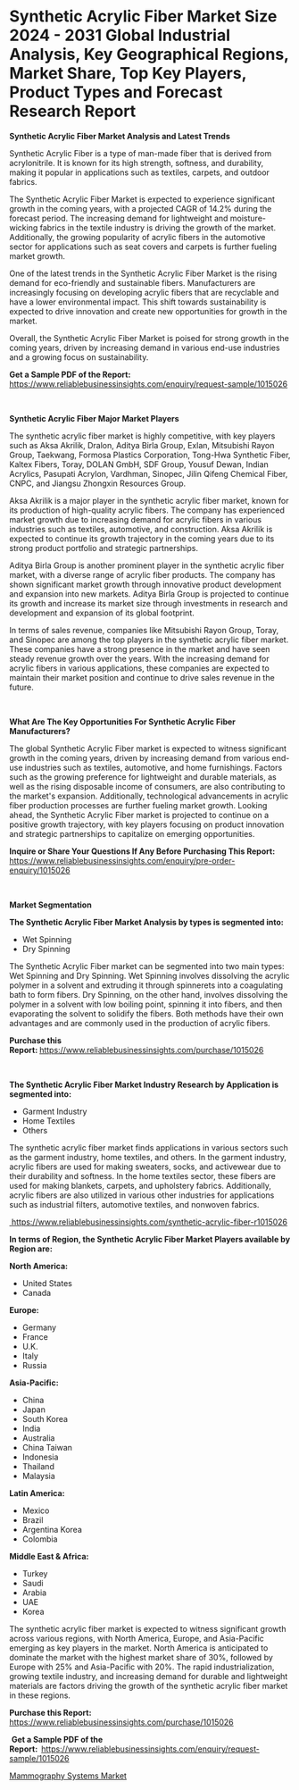 <p><h1>Synthetic Acrylic Fiber Market Size 2024 - 2031 Global Industrial Analysis, Key Geographical Regions, Market Share, Top Key Players, Product Types and Forecast Research Report</h1></p><p><strong>Synthetic Acrylic Fiber Market Analysis and Latest Trends</strong></p>
<p><p>Synthetic Acrylic Fiber is a type of man-made fiber that is derived from acrylonitrile. It is known for its high strength, softness, and durability, making it popular in applications such as textiles, carpets, and outdoor fabrics.</p><p>The Synthetic Acrylic Fiber Market is expected to experience significant growth in the coming years, with a projected CAGR of 14.2% during the forecast period. The increasing demand for lightweight and moisture-wicking fabrics in the textile industry is driving the growth of the market. Additionally, the growing popularity of acrylic fibers in the automotive sector for applications such as seat covers and carpets is further fueling market growth.</p><p>One of the latest trends in the Synthetic Acrylic Fiber Market is the rising demand for eco-friendly and sustainable fibers. Manufacturers are increasingly focusing on developing acrylic fibers that are recyclable and have a lower environmental impact. This shift towards sustainability is expected to drive innovation and create new opportunities for growth in the market.</p><p>Overall, the Synthetic Acrylic Fiber Market is poised for strong growth in the coming years, driven by increasing demand in various end-use industries and a growing focus on sustainability.</p></p>
<p><strong>Get a Sample PDF of the Report:&nbsp;</strong> <a href="https://www.reliablebusinessinsights.com/enquiry/request-sample/1015026">https://www.reliablebusinessinsights.com/enquiry/request-sample/1015026</a></p>
<p>&nbsp;</p>
<p><strong>Synthetic Acrylic Fiber Major Market Players</strong></p>
<p><p>The synthetic acrylic fiber market is highly competitive, with key players such as Aksa Akrilik, Dralon, Aditya Birla Group, Exlan, Mitsubishi Rayon Group, Taekwang, Formosa Plastics Corporation, Tong-Hwa Synthetic Fiber, Kaltex Fibers, Toray, DOLAN GmbH, SDF Group, Yousuf Dewan, Indian Acrylics, Pasupati Acrylon, Vardhman, Sinopec, Jilin Qifeng Chemical Fiber, CNPC, and Jiangsu Zhongxin Resources Group.</p><p>Aksa Akrilik is a major player in the synthetic acrylic fiber market, known for its production of high-quality acrylic fibers. The company has experienced market growth due to increasing demand for acrylic fibers in various industries such as textiles, automotive, and construction. Aksa Akrilik is expected to continue its growth trajectory in the coming years due to its strong product portfolio and strategic partnerships.</p><p>Aditya Birla Group is another prominent player in the synthetic acrylic fiber market, with a diverse range of acrylic fiber products. The company has shown significant market growth through innovative product development and expansion into new markets. Aditya Birla Group is projected to continue its growth and increase its market size through investments in research and development and expansion of its global footprint.</p><p>In terms of sales revenue, companies like Mitsubishi Rayon Group, Toray, and Sinopec are among the top players in the synthetic acrylic fiber market. These companies have a strong presence in the market and have seen steady revenue growth over the years. With the increasing demand for acrylic fibers in various applications, these companies are expected to maintain their market position and continue to drive sales revenue in the future.</p></p>
<p>&nbsp;</p>
<p><strong>What Are The Key Opportunities For Synthetic Acrylic Fiber Manufacturers?</strong></p>
<p><p>The global Synthetic Acrylic Fiber market is expected to witness significant growth in the coming years, driven by increasing demand from various end-use industries such as textiles, automotive, and home furnishings. Factors such as the growing preference for lightweight and durable materials, as well as the rising disposable income of consumers, are also contributing to the market's expansion. Additionally, technological advancements in acrylic fiber production processes are further fueling market growth. Looking ahead, the Synthetic Acrylic Fiber market is projected to continue on a positive growth trajectory, with key players focusing on product innovation and strategic partnerships to capitalize on emerging opportunities.</p></p>
<p><strong>Inquire or Share Your Questions If Any Before Purchasing This Report:</strong> <a href="https://www.reliablebusinessinsights.com/enquiry/pre-order-enquiry/1015026">https://www.reliablebusinessinsights.com/enquiry/pre-order-enquiry/1015026</a></p>
<p>&nbsp;</p>
<p><strong>Market Segmentation</strong></p>
<p><strong>The Synthetic Acrylic Fiber Market Analysis by types is segmented into:</strong></p>
<p><ul><li>Wet Spinning</li><li>Dry Spinning</li></ul></p>
<p><p>The Synthetic Acrylic Fiber market can be segmented into two main types: Wet Spinning and Dry Spinning. Wet Spinning involves dissolving the acrylic polymer in a solvent and extruding it through spinnerets into a coagulating bath to form fibers. Dry Spinning, on the other hand, involves dissolving the polymer in a solvent with low boiling point, spinning it into fibers, and then evaporating the solvent to solidify the fibers. Both methods have their own advantages and are commonly used in the production of acrylic fibers.</p></p>
<p><strong>Purchase this Report:&nbsp;</strong><a href="https://www.reliablebusinessinsights.com/purchase/1015026">https://www.reliablebusinessinsights.com/purchase/1015026</a></p>
<p>&nbsp;</p>
<p><strong>The Synthetic Acrylic Fiber Market Industry Research by Application is segmented into:</strong></p>
<p><ul><li>Garment Industry</li><li>Home Textiles</li><li>Others</li></ul></p>
<p><p>The synthetic acrylic fiber market finds applications in various sectors such as the garment industry, home textiles, and others. In the garment industry, acrylic fibers are used for making sweaters, socks, and activewear due to their durability and softness. In the home textiles sector, these fibers are used for making blankets, carpets, and upholstery fabrics. Additionally, acrylic fibers are also utilized in various other industries for applications such as industrial filters, automotive textiles, and nonwoven fabrics.</p></p>
<p><a href="https://www.reliablebusinessinsights.com/synthetic-acrylic-fiber-r1015026">&nbsp;https://www.reliablebusinessinsights.com/synthetic-acrylic-fiber-r1015026</a></p>
<p><strong>In terms of Region, the Synthetic Acrylic Fiber Market Players available by Region are:</strong></p>
<p>
    <p> <strong> North America: </strong>
        <ul>
            <li>United States</li>
            <li>Canada</li>
        </ul>
        </p> 
    <p> <strong> Europe: </strong>
        <ul>
            <li>Germany</li>
            <li>France</li>
            <li>U.K.</li>
            <li>Italy</li>
            <li>Russia</li>
        </ul>
        </p> 
    <p> <strong> Asia-Pacific: </strong>
        <ul>
            <li>China</li>
            <li>Japan</li>
            <li>South Korea</li>
            <li>India</li>
            <li>Australia</li>
            <li>China Taiwan</li>
            <li>Indonesia</li>
            <li>Thailand</li>
            <li>Malaysia</li>
        </ul>
        </p> 
    <p> <strong> Latin America: </strong>
        <ul>
            <li>Mexico</li>
            <li>Brazil</li>
            <li>Argentina Korea</li>
            <li>Colombia</li>
        </ul>
        </p> 
    <p> <strong> Middle East & Africa: </strong>
        <ul>
            <li>Turkey</li>
            <li>Saudi</li>
            <li>Arabia</li>
            <li>UAE</li>
            <li>Korea</li>
        </ul>
    </p>
    </p>
<p><p>The synthetic acrylic fiber market is expected to witness significant growth across various regions, with North America, Europe, and Asia-Pacific emerging as key players in the market. North America is anticipated to dominate the market with the highest market share of 30%, followed by Europe with 25% and Asia-Pacific with 20%. The rapid industrialization, growing textile industry, and increasing demand for durable and lightweight materials are factors driving the growth of the synthetic acrylic fiber market in these regions.</p></p>
<p><strong>Purchase this Report: </strong><a href="https://www.reliablebusinessinsights.com/purchase/1015026">https://www.reliablebusinessinsights.com/purchase/1015026</a></p>
<p>&nbsp;<strong>Get a Sample PDF of the Report:&nbsp;&nbsp;</strong><a href="https://www.reliablebusinessinsights.com/enquiry/request-sample/1015026">https://www.reliablebusinessinsights.com/enquiry/request-sample/1015026</a></p>
<p><strong></strong></p>
<p><p><a href="https://view.publitas.com/reportprime-1/global-mammography-systems-market-analysis-trends-forecasts-and-growth-opportunities-2024-2031-in-147-pages-report/">Mammography Systems Market</a></p></p>